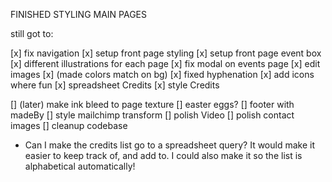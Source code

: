 FINISHED STYLING MAIN PAGES

still got to:

[x] fix navigation
[x] setup front page styling
[x] setup front page event box
[x] different illustrations for each page
[x] fix modal on events page
[x] edit images
[x] (made colors match on bg)
[x] fixed hyphenation
[x] add icons where fun
[x] spreadsheet Credits
[x] style Credits

[] (later) make ink bleed to page texture
[] easter eggs?
[] footer with madeBy
[] style mailchimp transform
[] polish Video
[] polish contact images
[] cleanup codebase


* Can I make the credits list go to a spreadsheet query? It would make it easier to keep track of, and add to. I could also make it so the list is alphabetical automatically!
